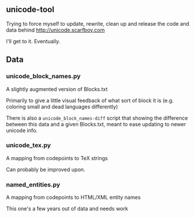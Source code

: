 ## unicode-tool

Trying to force  myself to update, rewrite, clean up and release the code and data behind http://unicode.scarfboy.com

I'll get to it. Eventually.



## Data

### unicode_block_names.py

A slightly augmented version of Blocks.txt

Primarily to give a little visual feedback of what sort of block it is (e.g. coloring small and dead languages differently)

There is also a `unicode_block_names-diff` script that showing the difference between this data and a given Blocks.txt, meant to ease updating to newer unicode info.


### unicode_tex.py

A mapping from codepoints to TeX strings

Can probably be improved upon.


### named_entities.py

A mapping from codepoints to HTML/XML entity names

This one's a few years out of data and needs work





